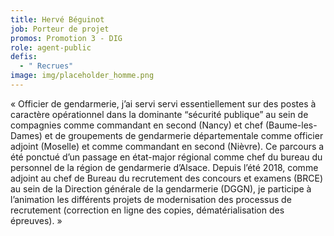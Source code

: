 ```yaml
---
title: Hervé Béguinot
job: Porteur de projet
promos: Promotion 3 - DIG
role: agent-public
defis:
  - " Recrues"
image: img/placeholder_homme.png
---
```

« Officier de gendarmerie, j’ai servi servi essentiellement sur des postes à caractère opérationnel dans la dominante “sécurité publique” au sein de compagnies comme commandant en second (Nancy) et chef (Baume-les-Dames) et de groupements de gendarmerie départementale comme officier adjoint (Moselle) et comme commandant en second (Nièvre). Ce parcours a été ponctué d’un passage en état-major régional comme chef du bureau du personnel de la région de gendarmerie d’Alsace. Depuis l’été 2018, comme adjoint au chef de Bureau du recrutement des concours et examens (BRCE) au sein de la Direction générale de la gendarmerie (DGGN), je participe à l’animation les différents projets de modernisation des processus de recrutement (correction en ligne des copies, dématérialisation des épreuves). »